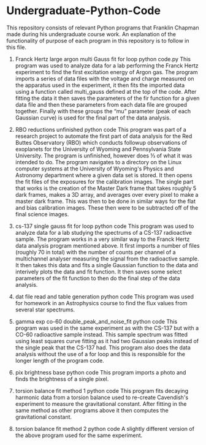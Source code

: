 # Undergraduate-Python-Code

This repository consists of relevant Python programs that Franklin Chapman made during his undergraduate course work.  An explanation of the functionality of purpose of each program in this repository is to follow in this file.  

1. Franck Hertz large argon multi Gauss fit for loop python code.py
This program was used to analyze data for a lab performing the Franck Hertz experiment to find the first excitation energy of Argon gas.  The program imports a series of data files with the voltage and charge measured on the apparatus used in the experiment, it then fits the imported data using a function called multi_gauss defined at the top of the code.  After fitting the data it then saves the parameters of the fir function for a given data file and then these parameters from each data file are grouped together.  Finally with these groups the “mu” parameter (peak of each Gaussian curve) is used for the final part of the data analysis.

2. RBO reductions unfinished python code
This program was part of a research project to automate the first part of data analysis for the Red Buttes Observatory (RBO) which conducts followup observations of exoplanets for the University of Wyoming and Pennsylvania State University.  The program is unfinished, however does ⅓ of what it was intended to do.  The program navigates to a directory on the Linux computer systems at the University of Wyoming's Physics and Astronomy department where a given data set is stored.  It then opens the fit files of the exposures for the calibration images.  The single part that works is the creation of the Master Dark frame that takes roughly 5 dark frames, makes a 3D array, and averages over every pixel to make a master dark frame.  This was then to be done in similar ways for the flat and bias calibration images.  These then were to be subtracted off of the final science images.

3. cs-137 single gauss fit for loop python code
This program was used to analyze data for a lab studying the spectrums of a CS-137 radioactive sample.  The program works in a very similar way to the Franck Hertz data analysis program mentioned above.  It first imports a number of files (roughly 70 in total) with the number of counts per channel of a multichannel analyser measuring the signal from the radioactive sample.  It then takes this data and fits a single Gaussian function to the data and interively plots the data and fit function.  It then saves some select parameters of the fit function to then do the final step of the data analysis.  

4. dat file read and table generation python code 
This program was used for homework in an Astrophysics course to find the flux values from several star spectrums.

5. gamma exp co-60 double_peak_and_noise_fit python code
This program was used in the same experiment as with the CS-137 but with a CO-60 radioactive sample instead.  This sample spectrum was fitted using least squares curve fitting as it had two Gaussian peaks instead of the single peak that the CS-137 had.  This program also does the data analysis without the use of a for loop and this is responsible for the longer length of the program code.

6. pix brightness base python code
This program imports a photo and finds the brightness of a single pixel.

7. torsion balance fit method 1 python code
This program fits decaying harmonic data from a torsion balance used to re-create Cavendish's experiment to measure the gravitational constant.  After fitting in the same method as other programs above it then computes the gravitational constant.

8. torsion balance fit method 2 python code
A slightly different version of the above program used for the same experiment. 

